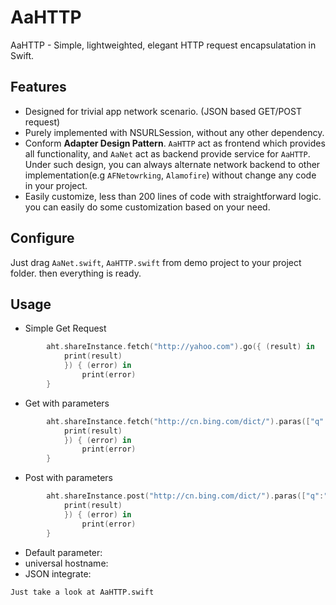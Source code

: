 # AaHTTP
AaHTTP - Simple, lightweighted, elegant HTTP request encapsulatation in Swift.   

## Features

- Designed for trivial app network scenario. (JSON based GET/POST request)
- Purely implemented with NSURLSession, without any other dependency.
- Conform **Adapter Design Pattern**. `AaHTTP` act as frontend which provides all functionality, and `AaNet` act as backend provide service for `AaHTTP`. Under such design, you can always alternate network backend to other implementation(e.g `AFNetowrking`, `Alamofire`) without change any code in your project.
- Easily customize, less than 200 lines of code with straightforward logic. you can easily do some customization based on your need.

## Configure

Just drag `AaNet.swift`, `AaHTTP.swift` from demo project to your project folder. then everything is ready.

## Usage

- Simple Get Request

```swift
        aht.shareInstance.fetch("http://yahoo.com").go({ (result) in
            print(result)
            }) { (error) in
                print(error)
        }
```

- Get with parameters

```swift
        aht.shareInstance.fetch("http://cn.bing.com/dict/").paras(["q":"jeopardize"]).go({ (result) in
            print(result)
            }) { (error) in
                print(error)
        }
```

- Post with parameters

```swift
        aht.shareInstance.post("http://cn.bing.com/dict/").paras(["q":"jeopardize"]).go({ (result) in
            print(result)
            }) { (error) in
                print(error)
        }
```

- Default parameter:
- universal hostname: 
- JSON integrate:

`Just take a look at AaHTTP.swift`